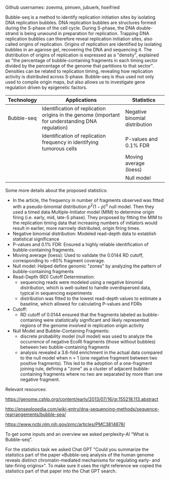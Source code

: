 Github usernames: zoevma, pimoen, jubuerk, hseifried

Bubble-seq is a method to identify replication initiation sites by isolating DNA replication bubbles. DNA replication bubbles are structures formed during the S-phase of the cell cycle. During S-phase, the DNA double-strand is being unwound in preparation for replication. Trapping DNA replication bubbles can therefore reveal replication initiation sites, also called origins of replication. Origins of replication are identified by isolating bubbles in an agarose gel, recovering the DNA and sequencing it. The distribution of origins of replication is expressed as a "density", explained as "the percentage of bubble-containing fragments in each timing sector divided by the percentage of the genome that partitions to that sector". Densities can be related to replication timing, revealing how replication activity is distributed across S-phase. Bubble-seq is thus used not only used to compile origin maps, but also allows us to investigate gene regulation driven by epigenetic factors.

| Technology | Applications                                                                                     | Statistics                     |
|------------|--------------------------------------------------------------------------------------------------|--------------------------------|
| Bubble-seq | Identification of replication origins in the genome (important for understanding DNA regulation) | Negative binomial distribution |
|            | Identification of replication frequency in identifying tumorous cells                            | P-values and 0.1% FDR          |
|            |                                                                                                  | Moving average (loess)         |
|            |                                                                                                  | Null model                     |


Some more details about the proposed statistics:
- In the article, the frequency in number of fragments observed was fitted with a pseudo-binomial distribution $p^2 (1 - p)^n$ null model. Then they used a timed data Multiple-Initiator model (MIM) to determine origin firing (i.e. early, mid, late-S phase). They proposed by fitting the MIM to the replication timing data that increasing numbers of initiators would result in earlier, more narrowly distributed, origin firing times.
- Negative binomial distribution: Modeled read-depth data to establish statistical significance
- P-values and 0.1% FDR: Ensured a highly reliable identification of bubble-containing fragments.
- Moving average (loess): Used to validate the 0.0144 RD cutoff, corresponding to ~60% fragment coverage.
- Null model: Helped define genomic "zones" by analyzing the pattern of bubble-containing fragments
- Read-Depth (RD) Cutoff Determination:
  - sequencing reads were modeled using a negative binomial distribution, which is well-suited to handle overdispersed data, typical in sequencing experiments
  - distribution was fitted to the lowest read-depth values to estimate a baseline, which allowed for calculating P-values and FDRs
- Cutoff:
  - RD cutoff of 0.0144 ensured that the fragments labeled as bubble-containing were statistically significant and likely represented regions of the genome involved in replication origin activity
- Null Model and Bubble-Containing Fragments:
  - discrete probability model (null model) was used to analyze the occurrence of negative EcoRI fragments (those without bubbles) between two bubble-containing fragments
  - analysis revealed a 3.6-fold enrichment in the actual data compared to the null model when n = 1 (one negative fragment between two positive fragments). This led to the adoption of a one-fragment joining rule, defining a "zone" as a cluster of adjacent bubble-containing fragments where no two are separated by more than one negative fragment. 


Relevant resources:

https://genome.cshlp.org/content/early/2013/07/16/gr.155218.113.abstract

http://enseqlopedia.com/wiki-entry/dna-sequencing-methods/sequence-rearrangements/bubble-seq/

https://www.ncbi.nlm.nih.gov/pmc/articles/PMC3814878/

To get some inputs and an overview we asked perplexity-AI “What is Bubble-seq”.

For the statistics task we asked Chat GPT "Could you summarize the statistics part of the paper «Bubble-seq analysis of the human genome reveals distinct chromatin-mediated mechanisms for regulating early- and late-firing origins»". To make sure it uses the right reference we copied the statistics part of that paper into the Chat GPT search.


